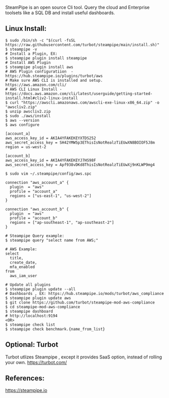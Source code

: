 SteamPipe is an open source Cli tool. Query the cloud and Enterprise toolsets like a SQL DB and install useful dashboards. 

Linux Install:
--------------

    $ sudo /bin/sh -c "$(curl -fsSL https://raw.githubusercontent.com/turbot/steampipe/main/install.sh)"
    $ steampipe -v
    # Install a Plugin, EX:
    $ steampipe plugin install steampipe
    # Install AWS Plugin
    $ steampipe plugin install aws
    # AWS Plugin configuratiion  - https://hub.steampipe.io/plugins/turbot/aws
    # Make sure AWS CLI is installed and setup. https://aws.amazon.com/cli/
    # AWS CLI Linux Install - https://docs.aws.amazon.com/cli/latest/userguide/getting-started-install.html#cliv2-linux-install
    $ curl "https://awscli.amazonaws.com/awscli-exe-linux-x86_64.zip" -o "awscliv2.zip"
    $ unzip awscliv2.zip
    $ sudo ./aws/install
    $ aws --version
    $ aws configure

    [account_a]
    aws_access_key_id = AKIA4YFAKEKEYXTDS252
    aws_secret_access_key = SH42YMW5p3EThisIsNotRealzTiEUwXN8BOIOF5J8m
    region = us-west-2

    [account_b]
    aws_access_key_id = AKIA4YFAKEKEYJ7HS98F
    aws_secret_access_key = Apf938vDKd8ThisIsNotRealzTiEUwXj9nKLWP9mg4

    $ sudo vim ~/.steampipe/config/aws.spc

    connection "aws_account_a" {
      plugin  = "aws"
      profile = "account_a"
      regions = ["us-east-1", "us-west-2"]
    }

    connection "aws_account_b" {
      plugin  = "aws"
      profile = "account_b"
      regions = ["ap-southeast-1", "ap-southeast-2"]
    }

    # Steampipe Query example:
    $ steampipe query "select name from AWS;"

    # AWS Example:
    select
      title,
      create_date,
      mfa_enabled
    from
      aws_iam_user

    # Update all plugins
    $ steampipe plugin update --all
    # Dashboards , EX: https://hub.steampipe.io/mods/turbot/aws_compliance
    $ steampipe plugin update aws
    $ git clone https://github.com/turbot/steampipe-mod-aws-compliance
    $ cd steampipe-mod-aws-compliance
    $ steampipe dashboard 
    # http://localhost:9194
    <OR> 
    $ steampipe check list
    $ steampipe check benchmark.{name_from_list}

Optional: Turbot
-----------------

Turbot utlizes Steampipe , except it provides SaaS option, instead of rolling your own. https://turbot.com/

References:
-----------

https://steampipe.io


